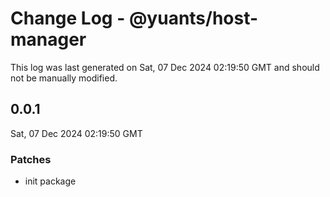 # Change Log - @yuants/host-manager

This log was last generated on Sat, 07 Dec 2024 02:19:50 GMT and should not be manually modified.

## 0.0.1
Sat, 07 Dec 2024 02:19:50 GMT

### Patches

- init package

